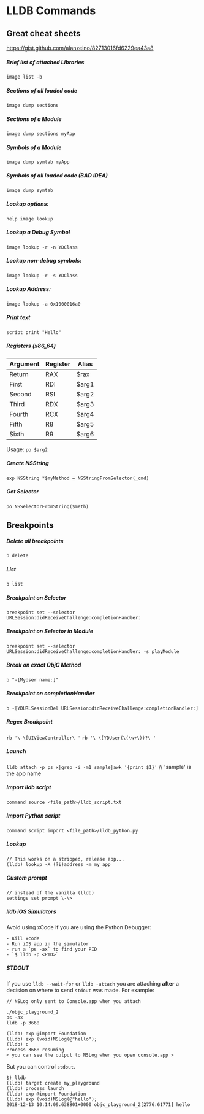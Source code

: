 # LLDB Commands
## Great cheat sheets
https://gist.github.com/alanzeino/82713016fd6229ea43a8
##### Brief list of attached Libraries
`image list -b`
##### Sections of all loaded code
`image dump sections`
##### Sections of a Module
`image dump sections myApp`
##### Symbols of a Module
`image dump symtab myApp`
##### Symbols of all loaded code (BAD IDEA)
`image dump symtab`
##### Lookup options:
`help image lookup`
##### Lookup a Debug Symbol
`image lookup -r -n YDClass`
##### Lookup non-debug symbols:
`image lookup -r -s YDClass`
##### Lookup Address:
`image lookup -a 0x1000016a0`

##### Print text
`script print "Hello"`
##### Registers (x86_64)
Argument  | Register | Alias  
--|---|--
Return  | RAX  | $rax
First  | RDI  | $arg1
Second  | RSI  | $arg2
Third  |  RDX |  $arg3
Fourth  | RCX  | $arg4  
Fifth  | R8  |  $arg5
Sixth  | R9  |  $arg6

Usage: `po $arg2`

##### Create NSString
`exp NSString *$myMethod = NSStringFromSelector(_cmd)`
##### Get Selector
`po NSSelectorFromString($meth)`

## Breakpoints
##### Delete all breakpoints
`b delete`
##### List
`b list`
##### Breakpoint on Selector
`breakpoint set --selector URLSession:didReceiveChallenge:completionHandler:`
##### Breakpoint on Selector in Module
`breakpoint set --selector URLSession:didReceiveChallenge:completionHandler: -s playModule`
##### Break on exact ObjC Method
`b "-[MyUser name:]"`
##### Breakpoint on completionHandler
`b -[YDURLSessionDel URLSession:didReceiveChallenge:completionHandler:]`
#####  Regex Breakpoint
`rb '\-\[UIViewController\ '`
`rb '\-\[YDUser(\(\w+\))?\ '`


##### Launch
`lldb attach -p ps x|grep -i -m1 sample|awk '{print $1}'` // 'sample' is the app name
##### Import lldb script
`command source <file_path>/lldb_script.txt`
##### Import Python script
`command script import <file_path>/lldb_python.py`
##### Lookup
```
// This works on a stripped, release app...
(lldb) lookup -X (?i)address -m my_app
```
##### Custom prompt
```
// instead of the vanilla (lldb)
settings set prompt \-\>
```
##### lldb iOS Simulators
Avoid using xCode if you are using the Python Debugger:
```
- Kill xcode
- Run iOS app in the simulator
- run a `ps -ax` to find your PID
- `$ lldb -p <PID>`
```
##### STDOUT
If you use `lldb --wait-for` or `lldb -attach` you are attaching **after** a decision on where to send `stdout` was made.  For example:

```
// NSLog only sent to Console.app when you attach

./objc_playground_2
ps -ax
lldb -p 3668

(lldb) exp @import Foundation
(lldb) exp (void)NSLog(@"hello");
(lldb) c
Process 3668 resuming
< you can see the output to NSLog when you open console.app >
```
But you can control `stdout`.
```
$) lldb
(lldb) target create my_playground
(lldb) process launch
(lldb) exp @import Foundation
(lldb) exp (void)NSLog(@"hello");
2018-12-13 10:14:09.638801+0000 objc_playground_2[2776:61771] hello
```
